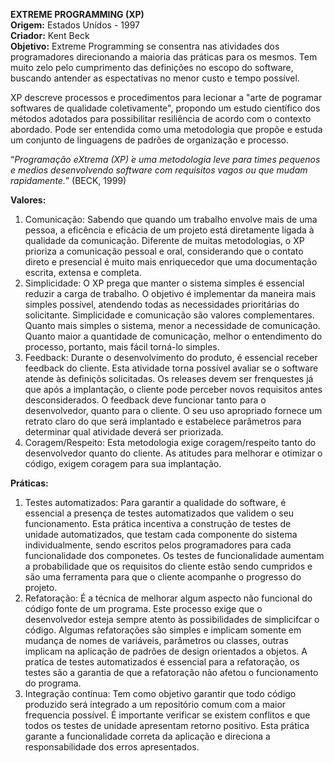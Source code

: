 **EXTREME PROGRAMMING (XP)**  
**Origem:** Estados Unídos - 1997  
**Criador:** Kent Beck  
**Objetivo:** Extreme Programming se consentra nas atividades dos programadores direcionando a maioria das práticas para os mesmos. Tem muito zelo pelo cumprimento das definições no escopo do software, buscando antender as espectativas no menor custo e tempo possível.  

XP descreve processos e procedimentos para lecionar  a "arte de pogramar softwares de qualidade coletivamente", propondo um estudo científico dos métodos adotados para possibilitar resiliência de acordo com o contexto abordado. Pode ser entendida como uma metodologia que propõe e estuda um conjunto de linguagens de padrões de organização e processo.  

“*Programação eXtrema (XP) ́e uma metodologia leve para times pequenos e medios desenvolvendo software com requisitos vagos ou que mudam rapidamente.*” (BECK, 1999)  

**Valores:**
1. Comunicação: Sabendo que quando um trabalho envolve mais de uma pessoa, a eficência e eficácia de um projeto está diretamente ligada à qualidade da comunicação. Diferente de muitas metodologias, o XP prioriza a comunicação pessoal e oral, considerando que o contato direto e presencial é muito mais enriquecedor que uma documentação escrita, extensa e completa.
2. Simplicidade: O XP prega que manter o sistema simples é essencial reduzir a carga de trabalho. O objetivo é implementar da maneira mais simples possível, atendendo todas as necessidades prioritárias do solicitante.
Simplicidade e comunicação são valores complementares. Quanto mais simples o sistema, menor a necessidade de comunicação. Quanto maior a quantidade de comunicação, melhor o entendimento do processo, portanto, mais fácil torná-lo simples.
3. Feedback: Durante o desenvolvimento do produto, é essencial receber feedback do cliente. Esta atividade torna possível avaliar se o software atende às definiçõs solicitadas. Os releases devem ser frenquestes já que após a implantação, o cliente pode perceber novos requisitos antes desconsiderados.
O feedback deve funcionar tanto para o desenvolvedor, quanto para o cliente. O seu uso apropriado fornece um retrato claro do que será implantado e estabelece parâmetros para determinar qual atividade deverá ser priorizada.
4. Coragem/Respeito: Esta metodologia exige coragem/respeito tanto do desenvolvedor quanto do cliente. As atitudes para melhorar e otimizar o código, exigem coragem para sua implantação.
	
**Práticas:**
1. Testes automatizados: Para garantir a qualidade do software, é essencial a presença de testes automatizados que validem o seu funcionamento.
Esta prática incentiva a construção de testes de unidade automatizados, que testam cada componente do sistema individualmente, sendo escritos pelos programadores para cada funcionalidade dos componetes.
Os testes de funcionalidade aumentam a probabilidade que os requisitos do cliente estão sendo cumpridos e são uma ferramenta para que o cliente acompanhe o progresso do projeto.
2. Refatoração: É a técnica de melhorar algum aspecto não funcional do código fonte de um programa. Este processo exige que o desenvolvedor esteja sempre atento às possibilidades de simplicifcar o código. Algumas refatorações são simples e implicam somente em mudança de nomes de variáveis, parâmetros ou classes, outras implicam na aplicação de padrões de design orientados a objetos.
A pratíca de testes automatizados é essencial para a refatoração, os testes são a garantia de que a refatoração não afetou o funcionamento do programa.
3. Integração contínua: Tem como objetivo garantir que todo código produzido será integrado a um repositório comum com a maior frequencia possível. 
É importante verificar se existem conflitos e que todos os testes de unidade apresentam retorno positivo. Esta prática garante a funcionalidade correta da aplicação e direciona a responsabilidade dos erros apresentados.
	
